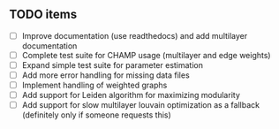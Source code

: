 ## TODO items

- [ ] Improve documentation (use readthedocs) and add multilayer documentation
- [ ] Complete test suite for CHAMP usage (multilayer and edge weights)
- [ ] Expand simple test suite for parameter estimation
- [ ] Add more error handling for missing data files
- [ ] Implement handling of weighted graphs
- [ ] Add support for Leiden algorithm for maximizing modularity
- [ ] Add support for slow multilayer louvain optimization as a fallback (definitely only if someone requests this)